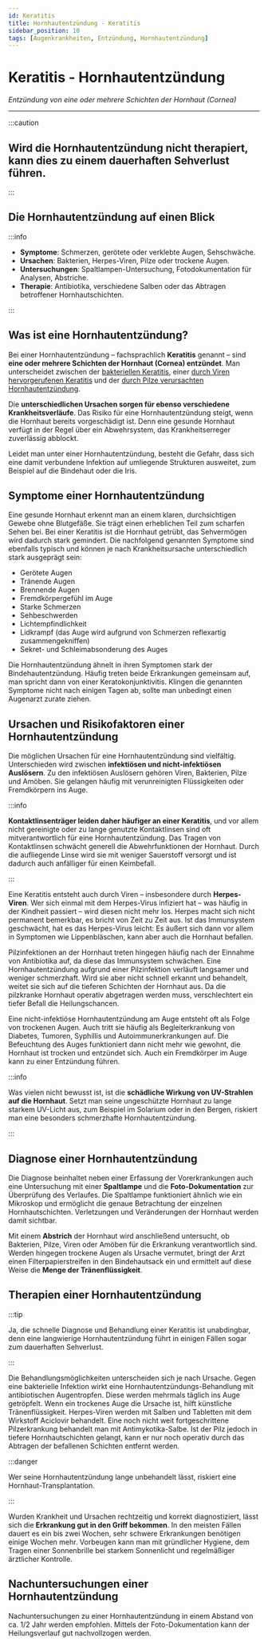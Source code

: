 ```yaml
---
id: Keratitis 
title: Hornhautentzündung - Keratitis
sidebar_position: 10
tags: [Augenkrankheiten, Entzündung, Hornhautentzündung]
---
```


# Keratitis - Hornhautentzündung 

*Entzündung von eine oder mehrere Schichten der Hornhaut (Cornea)*

------

:::caution

<h2>Wird die Hornhautentzündung nicht therapiert, kann dies zu einem dauerhaften Sehverlust führen.</h2>

:::

## Die Hornhautentzündung auf einen Blick

:::info

- **Symptome**: Schmerzen, gerötete oder verklebte Augen, Sehschwäche.
- **Ursachen**: Bakterien, Herpes-Viren, Pilze oder trockene Augen.
- **Untersuchungen**: Spaltlampen-Untersuchung, Fotodokumentation für Analysen, Abstriche.
- **Therapie**: Antibiotika, verschiedene Salben oder das Abtragen betroffener Hornhautschichten.

:::



## Was ist eine Hornhautentzündung?

Bei einer Hornhautentzündung – fachsprachlich **Keratitis** genannt – sind **eine oder mehrere Schichten der Hornhaut (Cornea) entzündet**. Man unterscheidet zwischen der <u>bakteriellen Keratitis</u>, einer <u>durch Viren hervorgerufenen Keratitis</u> und der <u>durch Pilze verursachten Hornhautentzündung</u>. 

Die **unterschiedlichen Ursachen sorgen für ebenso verschiedene Krankheitsverläufe**. Das Risiko für eine Hornhautentzündung steigt, wenn die Hornhaut bereits vorgeschädigt ist. Denn eine gesunde Hornhaut verfügt in der Regel über ein Abwehrsystem, das Krankheitserreger zuverlässig abblockt. 

Leidet man unter einer Hornhautentzündung, besteht die Gefahr, dass sich eine damit verbundene Infektion auf umliegende Strukturen ausweitet, zum Beispiel auf die Bindehaut oder die Iris. 



## Symptome einer Hornhautentzündung

Eine gesunde Hornhaut erkennt man an einem klaren, durchsichtigen  Gewebe ohne Blutgefäße. Sie trägt einen erheblichen Teil zum scharfen  Sehen bei. Bei einer Keratitis ist die Hornhaut getrübt, das Sehvermögen wird dadurch stark gemindert. Die nachfolgend genannten Symptome sind  ebenfalls typisch und können je nach Krankheitsursache unterschiedlich  stark ausgeprägt sein:

- Gerötete Augen
- Tränende Augen
- Brennende Augen
- Fremdkörpergefühl im Auge
- Starke Schmerzen
- Sehbeschwerden
- Lichtempfindlichkeit
- Lidkrampf (das Auge wird aufgrund von Schmerzen reflexartig zusammengekniffen)
- Sekret- und Schleimabsonderung des Auges

Die Hornhautentzündung ähnelt in ihren Symptomen stark der Bindehautentzündung. Häufig treten beide Erkrankungen gemeinsam auf, man spricht dann von einer Keratokonjunktivitis. Klingen die genannten Symptome nicht nach einigen Tagen ab, sollte man unbedingt einen Augenarzt zurate ziehen.



## Ursachen und Risikofaktoren einer Hornhautentzündung

Die möglichen Ursachen für eine Hornhautentzündung sind vielfältig. Unterschieden wird zwischen **infektiösen und nicht-infektiösen Auslösern**. Zu den infektiösen Auslösern gehören Viren, Bakterien, Pilze und  Amöben. Sie gelangen häufig mit verunreinigten Flüssigkeiten oder Fremdkörpern ins Auge. 

:::info

**Kontaktlinsenträger leiden daher häufiger an einer Keratitis**, und vor allem nicht gereinigte oder zu lange genutzte Kontaktlinsen sind oft mitverantwortlich für eine Hornhautentzündung. Das Tragen von Kontaktlinsen schwächt generell die Abwehrfunktionen der Hornhaut. Durch die aufliegende Linse wird sie mit weniger Sauerstoff versorgt und ist dadurch auch anfälliger für einen Keimbefall.

:::

Eine Keratitis entsteht auch durch Viren – insbesondere durch **Herpes-Viren**. Wer sich einmal mit dem Herpes-Virus infiziert hat – was häufig in der Kindheit passiert – wird diesen nicht mehr los. Herpes macht sich nicht permanent bemerkbar, es bricht von Zeit zu Zeit aus. Ist das Immunsystem geschwächt, hat es das Herpes-Virus leicht: Es  äußert sich dann vor allem in Symptomen wie Lippenbläschen, kann aber auch die Hornhaut befallen.

Pilzinfektionen an der Hornhaut treten hingegen häufig nach der Einnahme von Antibiotika auf, da diese das Immunsystem schwächen. Eine  Hornhautentzündung aufgrund einer Pilzinfektion verläuft langsamer und weniger schmerzhaft. Wird sie aber nicht schnell erkannt und behandelt, weitet sie sich auf die tieferen Schichten der Hornhaut aus. Da die pilzkranke Hornhaut operativ abgetragen werden muss, verschlechtert ein tiefer Befall die Heilungschancen.

Eine nicht-infektiöse Hornhautentzündung am Auge entsteht oft als Folge von trockenen Augen. Auch tritt sie häufig als Begleiterkrankung von Diabetes, Tumoren, Syphillis und Autoimmunerkrankungen auf. Die Befeuchtung des Auges funktioniert dann nicht mehr wie gewohnt, die Hornhaut ist trocken und  entzündet sich. Auch ein Fremdkörper im Auge kann zu einer Entzündung  führen. 

:::info

Was vielen nicht bewusst ist, ist die **schädliche Wirkung von UV-Strahlen auf die Hornhaut**. Setzt man seine ungeschützte Hornhaut zu lange starkem UV-Licht aus, zum Beispiel im Solarium oder in den Bergen, riskiert man eine besonders schmerzhafte Hornhautentzündung.

:::

## Diagnose einer Hornhautentzündung

Die Diagnose beinhaltet neben einer Erfassung der Vorerkrankungen auch eine Untersuchung mit einer **Spaltlampe** und die **Foto-Dokumentation** zur Überprüfung des Verlaufes. Die Spaltlampe funktioniert ähnlich wie ein Mikroskop und ermöglicht  die genaue Betrachtung der einzelnen Hornhautschichten. Verletzungen und Veränderungen der Hornhaut werden damit sichtbar. 

Mit einem **Abstrich** der Hornhaut wird anschließend untersucht, ob Bakterien, Pilze, Viren oder Amöben für die Erkrankung verantwortlich sind. Werden hingegen trockene Augen als Ursache vermutet, bringt der Arzt einen Filterpapierstreifen in den Bindehautsack ein und ermittelt auf diese Weise die **Menge der Tränenflüssigkeit**.



## Therapien einer Hornhautentzündung

:::tip

Ja, die schnelle Diagnose und Behandlung einer Keratitis ist unabdingbar, denn eine langwierige Hornhautentzündung führt in einigen Fällen sogar zum dauerhaften Sehverlust. 

:::

Die Behandlungsmöglichkeiten unterscheiden sich je nach Ursache. Gegen eine bakterielle Infektion wirkt eine  Hornhautentzündungs-Behandlung mit antibiotischen Augentropfen. Diese werden mehrmals täglich ins Auge getröpfelt. Wenn ein trockenes Auge die Ursache ist, hilft künstliche Tränenflüssigkeit. Herpes-Viren werden mit Salben und Tabletten mit dem Wirkstoff Aciclovir behandelt. Eine noch nicht weit fortgeschrittene Pilzerkrankung behandelt man mit Antimykotika-Salbe. Ist der Pilz jedoch in tiefere Hornhautschichten gelangt, kann er nur noch operativ durch das Abtragen der befallenen Schichten entfernt werden. 

:::danger

Wer seine Hornhautentzündung lange unbehandelt lässt, riskiert eine Hornhaut-Transplantation.

:::

Wurden Krankheit und Ursachen rechtzeitig und korrekt diagnostiziert, lässt sich die **Erkrankung gut in den Griff bekommen**. In den meisten Fällen dauert es ein bis zwei Wochen, sehr schwere Erkrankungen benötigen einige Wochen mehr. Vorbeugen kann man mit gründlicher Hygiene, dem Tragen einer Sonnenbrille bei starkem Sonnenlicht und regelmäßiger ärztlicher Kontrolle.

## Nachuntersuchungen einer Hornhautentzündung

Nachuntersuchungen zu einer Hornhautentzündung in einem Abstand von ca. 1/2 Jahr werden empfohlen. Mittels der Foto-Dokumentation kann der Heilungsverlauf gut nachvollzogen werden. 
